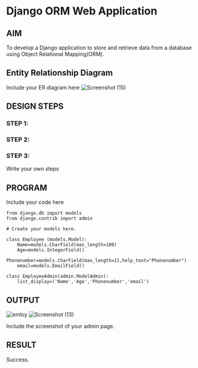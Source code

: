 # Django ORM Web Application

## AIM
To develop a Django application to store and retrieve data from a database using Object Relational Mapping(ORM).

## Entity Relationship Diagram

Include your ER diagram here
![Screenshot (15)](https://user-images.githubusercontent.com/119643785/209985811-178423bc-7e33-4749-a266-09deb79fb9ac.png)

## DESIGN STEPS

### STEP 1:

### STEP 2:

### STEP 3:

Write your own steps

## PROGRAM

Include your code here
```
from django.db import models
from django.contrib import admin

# Create your models here.

class Employee (models.Model): 
    Name=models.CharField(max_length=100)
    Age=models.IntegerField()
    Phonenumber=models.CharField(max_length=11,help_text="Phonenumber")
    email=models.EmailField()

class EmployeeAdmin(admin.ModelAdmin):
    list_display=('Name','Age','Phonenumber','email')
```

## OUTPUT
![emloy](./image/Screenshot(13).png)
![Screenshot (13)](https://user-images.githubusercontent.com/119643785/209985651-385990ab-54e1-45df-9288-6513a7db58ed.png)


Include the screenshot of your admin page.


## RESULT
Success.
